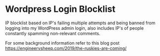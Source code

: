 # Wordpress Login Blocklist
 IP blocklist based on IP's failing multiple attempts and being banned from logging into my WordPress admin login, also includes IP's of people constantly spamming non-relevant comments. 

For some background information refer to this blog post
https://engineervsheep.com/2019/the-ruskies-are-coming/
